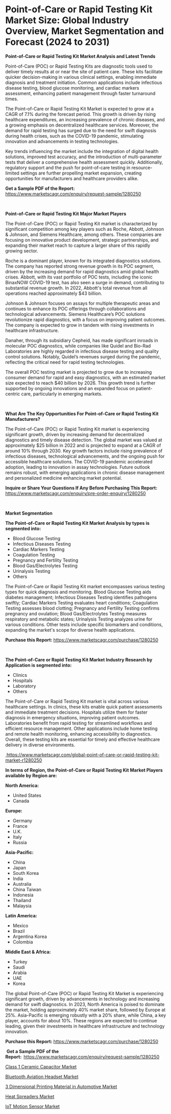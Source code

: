 <p><h1>Point-of-Care or Rapid Testing Kit Market Size: Global Industry Overview, Market Segmentation and Forecast (2024 to 2031)</h1></p><p><strong>Point-of-Care or Rapid Testing Kit Market Analysis and Latest Trends</strong></p>
<p><p>Point-of-Care (POC) or Rapid Testing Kits are diagnostic tools used to deliver timely results at or near the site of patient care. These kits facilitate quicker decision-making in various clinical settings, enabling immediate diagnosis and treatment initiation. Common applications include infectious disease testing, blood glucose monitoring, and cardiac markers assessment, enhancing patient management through faster turnaround times.</p><p>The Point-of-Care or Rapid Testing Kit Market is expected to grow at a CAGR of 7.1% during the forecast period. This growth is driven by rising healthcare expenditures, an increasing prevalence of chronic diseases, and a growing emphasis on decentralized healthcare services. Moreover, the demand for rapid testing has surged due to the need for swift diagnosis during health crises, such as the COVID-19 pandemic, stimulating innovation and advancements in testing technologies.</p><p>Key trends influencing the market include the integration of digital health solutions, improved test accuracy, and the introduction of multi-parameter tests that deliver a comprehensive health assessment quickly. Additionally, regulatory support and the push for point-of-care testing in resource-limited settings are further propelling market expansion, creating opportunities for manufacturers and healthcare providers alike.</p></p>
<p><strong>Get a Sample PDF of the Report:&nbsp;</strong> <a href="https://www.marketscagr.com/enquiry/request-sample/1280250?utm_campaign=1285&utm_medium=2&utm_source=Github&utm_content=ia&utm_term=29092024&utm_id=point-of-care-or-rapid-testing-kit">https://www.marketscagr.com/enquiry/request-sample/1280250</a></p>
<p>&nbsp;</p>
<p><strong>Point-of-Care or Rapid Testing Kit Major Market Players</strong></p>
<p><p>The Point-of-Care (POC) or Rapid Testing Kit market is characterized by significant competition among key players such as Roche, Abbott, Johnson & Johnson, and Siemens Healthcare, among others. These companies are focusing on innovative product development, strategic partnerships, and expanding their market reach to capture a larger share of this rapidly growing sector.</p><p>Roche is a dominant player, known for its integrated diagnostics solutions. The company has reported strong revenue growth in its POC segment, driven by the increasing demand for rapid diagnostics amid global health crises. Abbott, with its vast portfolio of POC tests, including the iconic BinaxNOW COVID-19 test, has also seen a surge in demand, contributing to substantial revenue growth. In 2022, Abbott's total revenue from all operations reached approximately $43 billion.</p><p>Johnson & Johnson focuses on assays for multiple therapeutic areas and continues to enhance its POC offerings through collaborations and technological advancements. Siemens Healthcare’s POC solutions revolutionize rapid diagnostics, with a focus on improving patient outcomes. The company is expected to grow in tandem with rising investments in healthcare infrastructure.</p><p>Danaher, through its subsidiary Cepheid, has made significant inroads in molecular POC diagnostics, while companies like Quidel and Bio-Rad Laboratories are highly regarded in infectious disease testing and quality control solutions. Notably, Quidel’s revenues surged during the pandemic, reflecting the critical need for rapid testing technologies.</p><p>The overall POC testing market is projected to grow due to increasing consumer demand for rapid and easy diagnostics, with an estimated market size expected to reach $40 billion by 2026. This growth trend is further supported by ongoing innovations and an expanded focus on patient-centric care, particularly in emerging markets.</p></p>
<p>&nbsp;</p>
<p><strong>What Are The Key Opportunities For Point-of-Care or Rapid Testing Kit Manufacturers?</strong></p>
<p><p>The Point-of-Care (POC) or Rapid Testing Kit market is experiencing significant growth, driven by increasing demand for decentralized diagnostics and timely disease detection. The global market was valued at approximately $25 billion in 2022 and is projected to expand at a CAGR of around 10% through 2030. Key growth factors include rising prevalence of infectious diseases, technological advancements, and the ongoing push for accessible healthcare solutions. The COVID-19 pandemic accelerated adoption, leading to innovation in assay technologies. Future outlook remains robust, with emerging applications in chronic disease management and personalized medicine enhancing market potential.</p></p>
<p><strong>Inquire or Share Your Questions If Any Before Purchasing This Report:</strong> <a href="https://www.marketscagr.com/enquiry/pre-order-enquiry/1280250?utm_campaign=1285&utm_medium=2&utm_source=Github&utm_content=ia&utm_term=29092024&utm_id=point-of-care-or-rapid-testing-kit">https://www.marketscagr.com/enquiry/pre-order-enquiry/1280250</a></p>
<p>&nbsp;</p>
<p><strong>Market Segmentation</strong></p>
<p><strong>The Point-of-Care or Rapid Testing Kit Market Analysis by types is segmented into:</strong></p>
<p><ul><li>Blood Glucose Testing</li><li>Infectious Diseases Testing</li><li>Cardiac Markers Testing</li><li>Coagulation Testing</li><li>Pregnancy and Fertility Testing</li><li>Blood Gas/Electrolytes Testing</li><li>Urinalysis Testing</li><li>Others</li></ul></p>
<p><p>The Point-of-Care or Rapid Testing Kit market encompasses various testing types for quick diagnosis and monitoring. Blood Glucose Testing aids diabetes management; Infectious Diseases Testing identifies pathogens swiftly; Cardiac Markers Testing evaluates heart conditions; Coagulation Testing assesses blood clotting; Pregnancy and Fertility Testing confirms pregnancy and ovulation; Blood Gas/Electrolytes Testing measures respiratory and metabolic states; Urinalysis Testing analyzes urine for various conditions. Other tests include specific biomarkers and conditions, expanding the market's scope for diverse health applications.</p></p>
<p><strong>Purchase this Report:&nbsp;</strong><a href="https://www.marketscagr.com/purchase/1280250?utm_campaign=1285&utm_medium=2&utm_source=Github&utm_content=ia&utm_term=29092024&utm_id=point-of-care-or-rapid-testing-kit">https://www.marketscagr.com/purchase/1280250</a></p>
<p>&nbsp;</p>
<p><strong>The Point-of-Care or Rapid Testing Kit Market Industry Research by Application is segmented into:</strong></p>
<p><ul><li>Clinics</li><li>Hospitals</li><li>Laboratory</li><li>Others</li></ul></p>
<p><p>The Point-of-Care or Rapid Testing Kit market is vital across various healthcare settings. In clinics, these kits enable quick patient assessments and immediate treatment decisions. Hospitals utilize them for faster diagnosis in emergency situations, improving patient outcomes. Laboratories benefit from rapid testing for streamlined workflows and efficient resource management. Other applications include home testing and remote health monitoring, enhancing accessibility to diagnostics. Overall, these testing kits are essential for timely and effective healthcare delivery in diverse environments.</p></p>
<p><a href="https://www.marketscagr.com/global-point-of-care-or-rapid-testing-kit-market-r1280250?utm_campaign=1285&utm_medium=2&utm_source=Github&utm_content=ia&utm_term=29092024&utm_id=point-of-care-or-rapid-testing-kit">&nbsp;https://www.marketscagr.com/global-point-of-care-or-rapid-testing-kit-market-r1280250</a></p>
<p><strong>In terms of Region, the Point-of-Care or Rapid Testing Kit Market Players available by Region are:</strong></p>
<p>
    <p> <strong> North America: </strong>
        <ul>
            <li>United States</li>
            <li>Canada</li>
        </ul>
        </p> 
    <p> <strong> Europe: </strong>
        <ul>
            <li>Germany</li>
            <li>France</li>
            <li>U.K.</li>
            <li>Italy</li>
            <li>Russia</li>
        </ul>
        </p> 
    <p> <strong> Asia-Pacific: </strong>
        <ul>
            <li>China</li>
            <li>Japan</li>
            <li>South Korea</li>
            <li>India</li>
            <li>Australia</li>
            <li>China Taiwan</li>
            <li>Indonesia</li>
            <li>Thailand</li>
            <li>Malaysia</li>
        </ul>
        </p> 
    <p> <strong> Latin America: </strong>
        <ul>
            <li>Mexico</li>
            <li>Brazil</li>
            <li>Argentina Korea</li>
            <li>Colombia</li>
        </ul>
        </p> 
    <p> <strong> Middle East & Africa: </strong>
        <ul>
            <li>Turkey</li>
            <li>Saudi</li>
            <li>Arabia</li>
            <li>UAE</li>
            <li>Korea</li>
        </ul>
    </p>
    </p>
<p><p>The global Point-of-Care (POC) or Rapid Testing Kit Market is experiencing significant growth, driven by advancements in technology and increasing demand for swift diagnostics. In 2023, North America is poised to dominate the market, holding approximately 40% market share, followed by Europe at 25%. Asia-Pacific is emerging robustly with a 20% share, while China, a key player, accounts for about 10%. These regions are expected to continue leading, given their investments in healthcare infrastructure and technology innovation.</p></p>
<p><strong>Purchase this Report: </strong><a href="https://www.marketscagr.com/purchase/1280250?utm_campaign=1285&utm_medium=2&utm_source=Github&utm_content=ia&utm_term=29092024&utm_id=point-of-care-or-rapid-testing-kit">https://www.marketscagr.com/purchase/1280250</a></p>
<p>&nbsp;<strong>Get a Sample PDF of the Report:&nbsp;&nbsp;</strong><a href="https://www.marketscagr.com/enquiry/request-sample/1280250?utm_campaign=1285&utm_medium=2&utm_source=Github&utm_content=ia&utm_term=29092024&utm_id=point-of-care-or-rapid-testing-kit">https://www.marketscagr.com/enquiry/request-sample/1280250</a></p>
<p><strong></strong></p>
<p><p><a href="https://www.linkedin.com/pulse/class-1-ceramic-capacitor-market-size-share-growth-analysis-74tse?utm_campaign=1285&utm_medium=2&utm_source=Github&utm_content=ia&utm_term=29092024&utm_id=point-of-care-or-rapid-testing-kit">Class 1 Ceramic Capacitor Market</a></p><p><a href="https://www.linkedin.com/pulse/navigating-bluetooth-aviation-headset-market-expert-analysis-0a1ee?utm_campaign=1285&utm_medium=2&utm_source=Github&utm_content=ia&utm_term=29092024&utm_id=point-of-care-or-rapid-testing-kit">Bluetooth Aviation Headset Market</a></p><p><a href="https://issuu.com/reportprime-2/docs/3-dimensional-printing-material-in-_37f5a552f23477?utm_campaign=1285&utm_medium=2&utm_source=Github&utm_content=ia&utm_term=29092024&utm_id=point-of-care-or-rapid-testing-kit">3 Dimensional Printing Material in Automotive Market</a></p><p><a href="https://issuu.com/reportprime-2/docs/heat-spreaders-market-size-2030.ppt_3f61bbb6cbcbf2?utm_campaign=1285&utm_medium=2&utm_source=Github&utm_content=ia&utm_term=29092024&utm_id=point-of-care-or-rapid-testing-kit">Heat Spreaders Market</a></p><p><a href="https://www.linkedin.com/pulse/what-current-future-prospects-iot-motion-sensor-market-analysis-klsre?utm_campaign=1285&utm_medium=2&utm_source=Github&utm_content=ia&utm_term=29092024&utm_id=point-of-care-or-rapid-testing-kit">IoT Motion Sensor Market</a></p></p>